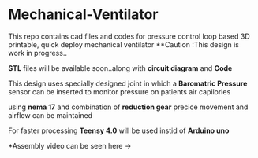 # Mechanical-Ventilator
This repo contains cad files and codes for pressure control loop based 3D printable, quick deploy mechanical ventilator 
**Caution :This design is work in progress..


**STL** files will be available soon..along with **circuit diagram** and **Code**

This design uses specially designed joint in which a **Baromatric Pressure** sensor can be inserted to monitor pressure on patients air capilories 

using **nema 17** and combination of **reduction gear** precice movement and airflow can be maintained 

For faster processing **Teensy 4.0** will be used instid of **Arduino uno**

*Assembly video can be seen here -> 

